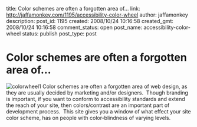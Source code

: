 title: Color schemes are often a forgotten area of...
link: http://jaffamonkey.com/1195/accessibility-color-wheel
author: jaffamonkey
description: 
post_id: 1195
created: 2008/10/24 10:16:58
created_gmt: 2008/10/24 10:16:58
comment_status: open
post_name: accessibility-color-wheel
status: publish
post_type: post

# Color schemes are often a forgotten area of...

![colorwheel1](http://blog.jaffamonkey.com/files/2009/01/colorwheel1.jpg) Color schemes are often a forgotten area of web design, as they are usually decided by marketing and/or designers.  Though branding is important, if you want to conform to accessibility standards and extend the reach of your site, then colors/contrast are an important part of development process.  This site gives you a window of what effect your site color scheme, has on people with color-blindness of varying levels.